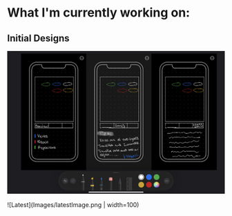# What I'm currently working on: 


## Initial Designs

![Mockup](Images/sketch.jpeg)

![Latest](Images/latestImage.png | width=100)


